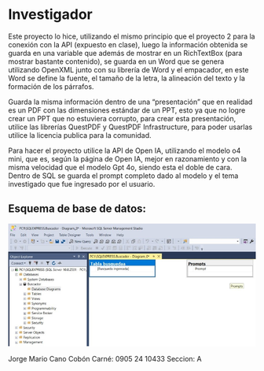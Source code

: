 #                                   Investigador
Este proyecto lo hice, utilizando el mismo principio que el proyecto 2 para la
conexión con la API (expuesto en clase), luego la información obtenida se guarda
en una variable que además de mostrar en un RichTextBox (para mostrar bastante
contenido), se guarda en un Word que se genera utilizando OpenXML junto con su librería de Word y el empacador, en este Word se define la
fuente, el tamaño de la letra, la alineación del texto y la formación de los párrafos.

Guarda la misma información dentro de una “presentación” que en realidad
es un PDF con las dimensiones estándar de un PPT, esto ya que no logre crear un PPT que no estuviera corrupto, para crear esta presentación, utilice
las librerías QuestPDF y QuestPDF Infrastructure, para poder usarlas utilice la
licencia publica para la comunidad.

Para hacer el proyecto utilice la API de Open IA, utilizando el modelo o4 mini, que
es, según la página de Open IA, mejor en razonamiento y con la misma velocidad
que el modelo Gpt 4o, siendo esta el doble de cara.
Dentro de SQL se guarda el prompt completo dado al modelo y el tema investigado
que fue ingresado por el usuario.

## Esquema de base de datos:


![Diagrama de flujo](esquema.jpg)

Jorge Mario Cano Cobón    Carné: 0905 24 10433    Seccion: A
